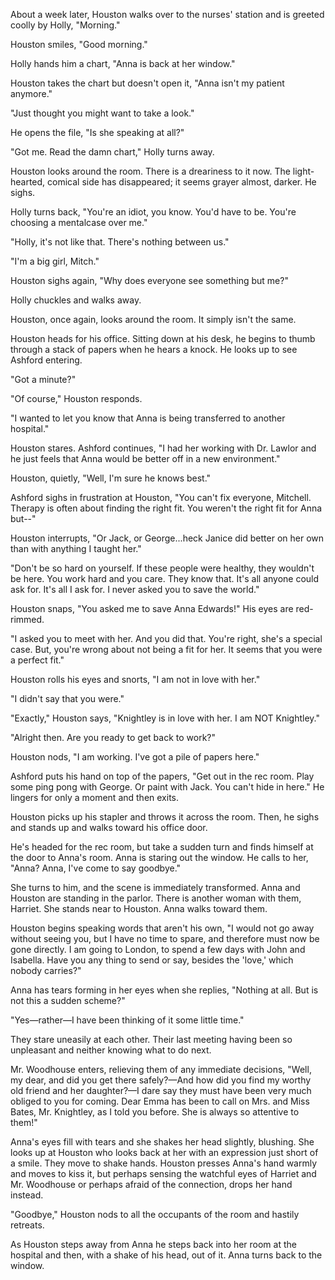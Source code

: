 About a week later, Houston walks over to the nurses' station and is greeted coolly by Holly, "Morning."

Houston smiles, "Good morning."

Holly hands him a chart, "Anna is back at her window."

Houston takes the chart but doesn't open it, "Anna isn't my patient anymore."

"Just thought you might want to take a look."

He opens the file, "Is she speaking at all?"

"Got me. Read the damn chart," Holly turns away.

Houston looks around the room. There is a dreariness to it now. The light-hearted, comical side has disappeared; it seems grayer almost, darker. He sighs.

Holly turns back, "You're an idiot, you know. You'd have to be. You're choosing a mentalcase over me."

"Holly, it's not like that. There's nothing between us."

"I'm a big girl, Mitch."

Houston sighs again, "Why does everyone see something but me?"

Holly chuckles and walks away.

Houston, once again, looks around the room. It simply isn't the same.

Houston heads for his office. Sitting down at his desk, he begins to thumb through a stack of papers when he hears a knock. He looks up to see Ashford entering.

"Got a minute?"

"Of course," Houston responds.

"I wanted to let you know that Anna is being transferred to another hospital."

Houston stares. Ashford continues, "I had her working with Dr. Lawlor and he just feels that Anna would be better off in a new environment."

Houston, quietly, "Well, I'm sure he knows best."

Ashford sighs in frustration at Houston, "You can't fix everyone, Mitchell. Therapy is often about finding the right fit. You weren't the right fit for Anna but--"

Houston interrupts, "Or Jack, or George...heck Janice did better on her own than with anything I taught her."

"Don't be so hard on yourself. If these people were healthy, they wouldn't be here. You work hard and you care. They know that. It's all anyone could ask for. It's all I ask for. I never asked you to save the world."

Houston snaps, "You asked me to save Anna Edwards!" His eyes are red-rimmed.

"I asked you to meet with her. And you did that. You're right, she's a special case. But, you're wrong about not being a fit for her. It seems that you were a perfect fit."

Houston rolls his eyes and snorts, "I am not in love with her."

"I didn't say that you were."

"Exactly," Houston says, "Knightley is in love with her. I am NOT Knightley."

"Alright then. Are you ready to get back to work?"

Houston nods, "I am working. I've got a pile of papers here."

Ashford puts his hand on top of the papers, "Get out in the rec room. Play some ping pong with George. Or paint with Jack. You can't hide in here." He lingers for only a moment and then exits.

Houston picks up his stapler and throws it across the room. Then, he sighs and stands up and walks toward his office door.

He's headed for the rec room, but take a sudden turn and finds himself at the door to Anna's room. Anna is staring out the window. He calls to her, "Anna? Anna, I've come to say goodbye."

She turns to him, and the scene is immediately transformed. Anna and Houston are standing in the parlor. There is another woman with them, Harriet. She stands near to Houston. Anna walks toward them.

Houston begins speaking words that aren't his own, "I would not go away without seeing you, but I have no time to spare, and therefore must now be gone directly. I am going to London, to spend a few days with John and Isabella. Have you any thing to send or say, besides the 'love,' which nobody carries?"

Anna has tears forming in her eyes when she replies, "Nothing at all. But is not this a sudden scheme?"

"Yes—rather—I have been thinking of it some little time."

They stare uneasily at each other. Their last meeting having been so unpleasant and neither knowing what to do next. 

Mr. Woodhouse enters, relieving them of any immediate decisions, "Well, my dear, and did you get there safely?—And how did you find my worthy old friend and her daughter?—I dare say they must have been very much obliged to you for coming. Dear Emma has been to call on Mrs. and Miss Bates, Mr. Knightley, as I told you before. She is always so attentive to them!"

Anna's eyes fill with tears and she shakes her head slightly, blushing. She looks up at Houston who looks back at her with an expression just short of a smile. They move to shake hands. Houston presses Anna's hand warmly and moves to kiss it, but perhaps sensing the watchful eyes of Harriet and Mr. Woodhouse or perhaps afraid of the connection, drops her hand instead.

"Goodbye," Houston nods to all the occupants of the room and hastily retreats.

As Houston steps away from Anna he steps back into her room at the hospital and then, with a shake of his head, out of it. Anna turns back to the window.
